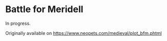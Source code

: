 # Battle for Meridell
In progress.

Originally available on https://www.neopets.com/medieval/plot_bfm.phtml
